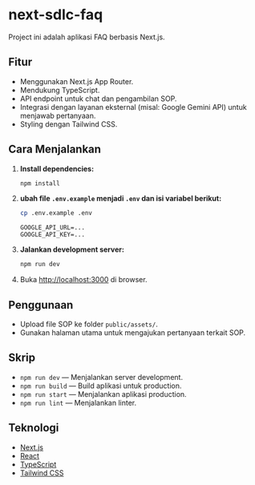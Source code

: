 # next-sdlc-faq

Project ini adalah aplikasi FAQ berbasis Next.js.

## Fitur

- Menggunakan Next.js App Router.
- Mendukung TypeScript.
- API endpoint untuk chat dan pengambilan SOP.
- Integrasi dengan layanan eksternal (misal: Google Gemini API) untuk menjawab pertanyaan.
- Styling dengan Tailwind CSS.

## Cara Menjalankan

1. **Install dependencies:**
   ```bash
   npm install
   ```

2. **ubah file `.env.example` menjadi `.env` dan isi variabel berikut:**
   ```bash
   cp .env.example .env
   ```
   ```
   GOOGLE_API_URL=...
   GOOGLE_API_KEY=...
   ```

3. **Jalankan development server:**
   ```bash
   npm run dev
   ```

4. Buka [http://localhost:3000](http://localhost:3000) di browser.

## Penggunaan

- Upload file SOP ke folder `public/assets/`.
- Gunakan halaman utama untuk mengajukan pertanyaan terkait SOP.

## Skrip

- `npm run dev` — Menjalankan server development.
- `npm run build` — Build aplikasi untuk production.
- `npm run start` — Menjalankan aplikasi production.
- `npm run lint` — Menjalankan linter.

## Teknologi

- [Next.js](https://nextjs.org)
- [React](https://react.dev)
- [TypeScript](https://www.typescriptlang.org)
- [Tailwind CSS](https://tailwindcss.com)